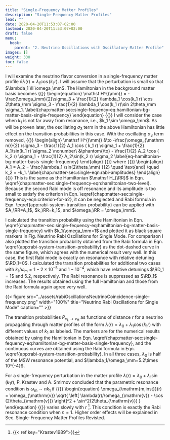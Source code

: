 ```yaml
---
title: "Single-Frequency Matter Profiles"
description: "Single-Frequency Matter Profiles"
lead: ""
date: 2020-04-20T11:53:07+02:00
lastmod: 2020-04-20T11:53:07+02:00
draft: false
menu:
  book:
    parent: "2. Neutrino Oscillations with Oscillatory Matter Profile"
images: []
weight: 330
toc: false
---
```



I will examine the neutrino flavor conversion in a single-frequency matter profile $\delta\lambda(r) = \lambda_1 \cos(k_1 r)$. I will assume that the perturbation is small so that $\lambda_1 \ll \omega_\mm$. The Hamiltonian in the background matter basis becomes
{{<m>}}
\begin{equation}
\mathsf H^{(\mm)} = - \frac{\omega_\mm}{2}\sigma_3  + \frac{1}{2} \lambda_1 \cos(k_1 r) \cos 2\theta_\mm \sigma_3 - \frac{1}{2} \lambda_1 \cos(k_1 r)\sin 2\theta_\mm \sigma_1.
\label{chap:matter-sec:single-fequency-eq:hamiltonian-bg-matter-basis-single-frequency}
\end{equation}
{{</m>}}
I will consider the case when $k_1$ is not far away from resonance, i.e., $k_1 \sim \omega_\mm$. As will be proven later, the oscillating $\sigma_3$ term in the above Hamiltonian has little effect on the transition probabilities in this case. With the oscillating $\sigma_3$ term removed,
{{<m>}}
\begin{align}
    \mathsf H^{(\mm)} &\to -\frac{\omega_{\mathrm m}}{2} \sigma_3  - \frac{1}{2} A_1 \cos ( k_1 r)  \sigma_1 + \frac{1}{2} A_1\sin(k_1 r) \sigma_2 \nonumber\\
    &\phantom{\to} - \frac{1}{2} A_2 \cos ( k_2 r)  \sigma_1 + \frac{1}{2} A_2\sin(k_2 r) \sigma_2
    \label{eq-hamiltonian-bg-matter-basis-single-frequency}
\end{align}
{{</m>}}
where
{{<m>}}
\begin{align}
    A_1 = A_2 = \frac{\lambda_1 \sin(2\theta_\mm) }{2} \quad \text{and} \quad k_2 = -k_1.
    \label{chap:matter-sec:single-eqn:rabi-amplitudes}
\end{align}
{{</m>}}
This is the same as the Hamiltonian $\mathsf H_{\RR}$ in Eqn. \eqref{chap:matter-sec:single-frequency-eqn:hamiltonian-two-level}.
Because the second Rabi mode is off resonance and its amplitude is too small to satisfy the criterion in Eqn. \eqref{chap:matter-sec:single-frequency-eqn:criterion-for-a2}, it can be neglected and Rabi formula in Eqn. \eqref{app:rabi-system-transition-probability} can be applied with $A_\RR=A_1$, $k_\RR=k_1$, and $\omega_\RR = \omega_\mm$.

I calculated the transition probability using the Hamiltonian in Eqn. \eqref{chap:matter-sec:single-fequency-eq:hamiltonian-bg-matter-basis-single-frequency} with $k_1/\omega_\mm=1$ and plotted it as black square markers in Fig. Neutrino Rabi Oscillations for Single Mode. For comparison I also plotted the transition probability obtained from the Rabi formula in Eqn. \eqref{app:rabi-system-transition-probability} as the dot-dashed curve in the same figure, which agrees with the numerical result very well. In this case, the first Rabi mode is exactly on resonance with relative detuning $\RD_1=0$. I calculated the transition probabilities for additional two cases with $k_1/\omega_\mathrm{m}=1-2\times 10^{-5}$ and $1-10^{-4}$, which have relative detunings $\RD_1 = 1$ and $5.2$, respectively. The Rabi resonance is suppressed as $\RD_1$ increases. The results obtained using the full Hamiltonian and those from the Rabi formula again agree very well.


{{< figure src="../assets/rabiOscillationsNeutrinoCoincidence-single-frequency.png" width="100%" title="Neutrino Rabi Oscillations for Single Mode" caption="" >}}

The transition probabilities $P_{\nu_\mathrm{L}\to\nu_\mathrm{H}}$ as functions of distance $r$ for a neutrino propagating through matter profiles of the form $\lambda(r)=\lambda_0 + \lambda_1 \cos (k_1 r)$ with different values of $k_1$ as labeled. The markers are for the numerical results obtained by using the Hamiltonian in Eqn. \eqref{chap:matter-sec:single-fequency-eq:hamiltonian-bg-matter-basis-single-frequency}, and the continuous curves are obtained using the Rabi formula in Eqn. \eqref{app:rabi-system-transition-probability}. In all three cases, $\lambda_0$ is half of the MSW resonance potential, and $\lambda_1/\omega_\mm=5.2\times 10^{-4}$.



For a single-frequency perturbation in the matter profile $\lambda(r) =\lambda_0 +  \lambda_1\sin(k_1 r)$, P. Krastev and A. Smirnov concluded that the parametric resonance condition is $\omega_{\mathrm{m}} \sim n k_1$ if
{{<m>}}
\begin{equation}
    \omega_{\mathrm{m,inst}}(r) = \omega_{\mathrm{v}} \sqrt{ \left[ \lambda(r)/\omega_{\mathrm{v}} - \cos (2\theta_{\mathrm{v}}) \right]^2 + \sin^2(2\theta_{\mathrm{v}}) }
\end{equation}
{{</m>}}
varies slowly with $r$ [^Krastev1989]. This condition is exactly the Rabi resonance condition when $n=1$. Higher order effects will be explained in Sec. Single-Frequency Matter Profiles Revisted.


[^Krastev1989]: {{< ref key="Krastev1989">}}